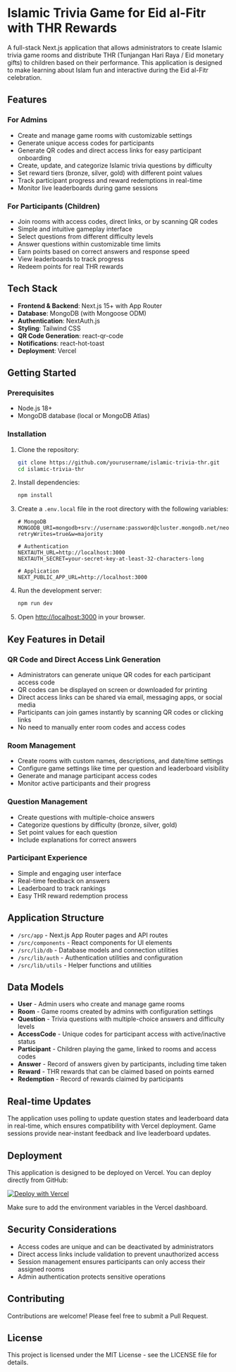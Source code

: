 # Islamic Trivia Game for Eid al-Fitr with THR Rewards

A full-stack Next.js application that allows administrators to create Islamic trivia game rooms and distribute THR (Tunjangan Hari Raya / Eid monetary gifts) to children based on their performance. This application is designed to make learning about Islam fun and interactive during the Eid al-Fitr celebration.

## Features

### For Admins
- Create and manage game rooms with customizable settings
- Generate unique access codes for participants
- Generate QR codes and direct access links for easy participant onboarding
- Create, update, and categorize Islamic trivia questions by difficulty
- Set reward tiers (bronze, silver, gold) with different point values
- Track participant progress and reward redemptions in real-time
- Monitor live leaderboards during game sessions

### For Participants (Children)
- Join rooms with access codes, direct links, or by scanning QR codes
- Simple and intuitive gameplay interface
- Select questions from different difficulty levels
- Answer questions within customizable time limits
- Earn points based on correct answers and response speed
- View leaderboards to track progress
- Redeem points for real THR rewards

## Tech Stack

- **Frontend & Backend**: Next.js 15+ with App Router
- **Database**: MongoDB (with Mongoose ODM)
- **Authentication**: NextAuth.js
- **Styling**: Tailwind CSS
- **QR Code Generation**: react-qr-code
- **Notifications**: react-hot-toast
- **Deployment**: Vercel

## Getting Started

### Prerequisites

- Node.js 18+ 
- MongoDB database (local or MongoDB Atlas)

### Installation

1. Clone the repository:
   ```bash
   git clone https://github.com/yourusername/islamic-trivia-thr.git
   cd islamic-trivia-thr
   ```

2. Install dependencies:
   ```bash
   npm install
   ```

3. Create a `.env.local` file in the root directory with the following variables:
   ```
   # MongoDB
   MONGODB_URI=mongodb+srv://username:password@cluster.mongodb.net/neothrapp?retryWrites=true&w=majority

   # Authentication
   NEXTAUTH_URL=http://localhost:3000
   NEXTAUTH_SECRET=your-secret-key-at-least-32-characters-long

   # Application
   NEXT_PUBLIC_APP_URL=http://localhost:3000
   ```

4. Run the development server:
   ```bash
   npm run dev
   ```
   
5. Open [http://localhost:3000](http://localhost:3000) in your browser.

## Key Features in Detail

### QR Code and Direct Access Link Generation
- Administrators can generate unique QR codes for each participant access code
- QR codes can be displayed on screen or downloaded for printing
- Direct access links can be shared via email, messaging apps, or social media
- Participants can join games instantly by scanning QR codes or clicking links
- No need to manually enter room codes and access codes

### Room Management
- Create rooms with custom names, descriptions, and date/time settings
- Configure game settings like time per question and leaderboard visibility
- Generate and manage participant access codes
- Monitor active participants and their progress

### Question Management
- Create questions with multiple-choice answers
- Categorize questions by difficulty (bronze, silver, gold)
- Set point values for each question
- Include explanations for correct answers

### Participant Experience
- Simple and engaging user interface
- Real-time feedback on answers
- Leaderboard to track rankings
- Easy THR reward redemption process

## Application Structure

- `/src/app` - Next.js App Router pages and API routes
- `/src/components` - React components for UI elements
- `/src/lib/db` - Database models and connection utilities
- `/src/lib/auth` - Authentication utilities and configuration
- `/src/lib/utils` - Helper functions and utilities

## Data Models

- **User** - Admin users who create and manage game rooms
- **Room** - Game rooms created by admins with configuration settings
- **Question** - Trivia questions with multiple-choice answers and difficulty levels
- **AccessCode** - Unique codes for participant access with active/inactive status
- **Participant** - Children playing the game, linked to rooms and access codes
- **Answer** - Record of answers given by participants, including time taken
- **Reward** - THR rewards that can be claimed based on points earned
- **Redemption** - Record of rewards claimed by participants

## Real-time Updates

The application uses polling to update question states and leaderboard data in real-time, which ensures compatibility with Vercel deployment. Game sessions provide near-instant feedback and live leaderboard updates.

## Deployment

This application is designed to be deployed on Vercel. You can deploy directly from GitHub:

[![Deploy with Vercel](https://vercel.com/button)](https://vercel.com/new/git/external?repository-url=https://github.com/yourusername/islamic-trivia-thr)

Make sure to add the environment variables in the Vercel dashboard.

## Security Considerations

- Access codes are unique and can be deactivated by administrators
- Direct access links include validation to prevent unauthorized access
- Session management ensures participants can only access their assigned rooms
- Admin authentication protects sensitive operations

## Contributing

Contributions are welcome! Please feel free to submit a Pull Request.

## License

This project is licensed under the MIT License - see the LICENSE file for details.

